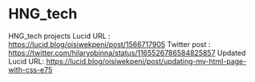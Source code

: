 # HNG_tech
HNG_tech projects
Lucid URL : https://lucid.blog/oisiwekpeni/post/1566717905
Twitter post : https://twitter.com/hilaryobinna/status/1165526786584825857
Updated Lucid URL: https://lucid.blog/oisiwekpeni/post/updating-my-html-page-with-css-e75
